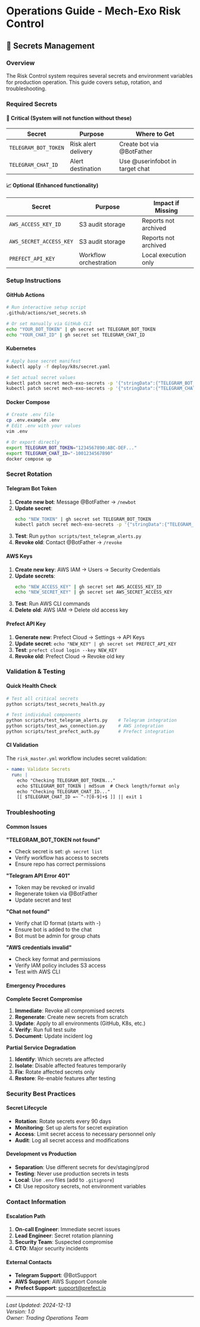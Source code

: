 # Operations Guide - Mech-Exo Risk Control

## 🔐 Secrets Management

### Overview
The Risk Control system requires several secrets and environment variables for production operation. This guide covers setup, rotation, and troubleshooting.

### Required Secrets

#### 🚨 Critical (System will not function without these)
| Secret | Purpose | Where to Get |
|--------|---------|--------------|
| `TELEGRAM_BOT_TOKEN` | Risk alert delivery | Create bot via @BotFather |
| `TELEGRAM_CHAT_ID` | Alert destination | Use @userinfobot in target chat |

#### 📈 Optional (Enhanced functionality)
| Secret | Purpose | Impact if Missing |
|--------|---------|-------------------|
| `AWS_ACCESS_KEY_ID` | S3 audit storage | Reports not archived |
| `AWS_SECRET_ACCESS_KEY` | S3 audit storage | Reports not archived |
| `PREFECT_API_KEY` | Workflow orchestration | Local execution only |

### Setup Instructions

#### GitHub Actions
```bash
# Run interactive setup script
.github/actions/set_secrets.sh

# Or set manually via GitHub CLI
echo "YOUR_BOT_TOKEN" | gh secret set TELEGRAM_BOT_TOKEN
echo "YOUR_CHAT_ID" | gh secret set TELEGRAM_CHAT_ID
```

#### Kubernetes
```bash
# Apply base secret manifest
kubectl apply -f deploy/k8s/secret.yaml

# Set actual secret values
kubectl patch secret mech-exo-secrets -p '{"stringData":{"TELEGRAM_BOT_TOKEN":"1234567890:ABC-DEF..."}}'
kubectl patch secret mech-exo-secrets -p '{"stringData":{"TELEGRAM_CHAT_ID":"-1001234567890"}}'
```

#### Docker Compose
```bash
# Create .env file
cp .env.example .env
# Edit .env with your values
vim .env

# Or export directly
export TELEGRAM_BOT_TOKEN="1234567890:ABC-DEF..."
export TELEGRAM_CHAT_ID="-1001234567890"
docker compose up
```

### Secret Rotation

#### Telegram Bot Token
1. **Create new bot**: Message @BotFather → `/newbot`
2. **Update secret**: 
   ```bash
   echo "NEW_TOKEN" | gh secret set TELEGRAM_BOT_TOKEN
   kubectl patch secret mech-exo-secrets -p '{"stringData":{"TELEGRAM_BOT_TOKEN":"NEW_TOKEN"}}'
   ```
3. **Test**: Run `python scripts/test_telegram_alerts.py`
4. **Revoke old**: Contact @BotFather → `/revoke`

#### AWS Keys
1. **Create new key**: AWS IAM → Users → Security Credentials
2. **Update secrets**:
   ```bash
   echo "NEW_ACCESS_KEY" | gh secret set AWS_ACCESS_KEY_ID
   echo "NEW_SECRET_KEY" | gh secret set AWS_SECRET_ACCESS_KEY
   ```
3. **Test**: Run AWS CLI commands
4. **Delete old**: AWS IAM → Delete old access key

#### Prefect API Key
1. **Generate new**: Prefect Cloud → Settings → API Keys
2. **Update secret**: `echo "NEW_KEY" | gh secret set PREFECT_API_KEY`
3. **Test**: `prefect cloud login --key NEW_KEY`
4. **Revoke old**: Prefect Cloud → Revoke old key

### Validation & Testing

#### Quick Health Check
```bash
# Test all critical secrets
python scripts/test_secrets_health.py

# Test individual components
python scripts/test_telegram_alerts.py    # Telegram integration
python scripts/test_aws_connection.py     # AWS integration
python scripts/test_prefect_auth.py       # Prefect integration
```

#### CI Validation
The `risk_master.yml` workflow includes secret validation:
```yaml
- name: Validate Secrets
  run: |
    echo "Checking TELEGRAM_BOT_TOKEN..."
    echo $TELEGRAM_BOT_TOKEN | md5sum  # Check length/format only
    echo "Checking TELEGRAM_CHAT_ID..."
    [[ $TELEGRAM_CHAT_ID =~ ^-?[0-9]+$ ]] || exit 1
```

### Troubleshooting

#### Common Issues

**"TELEGRAM_BOT_TOKEN not found"**
- Check secret is set: `gh secret list`
- Verify workflow has access to secrets
- Ensure repo has correct permissions

**"Telegram API Error 401"**
- Token may be revoked or invalid
- Regenerate token via @BotFather
- Update secret and test

**"Chat not found"**
- Verify chat ID format (starts with -)
- Ensure bot is added to the chat
- Bot must be admin for group chats

**"AWS credentials invalid"**
- Check key format and permissions
- Verify IAM policy includes S3 access
- Test with AWS CLI

#### Emergency Procedures

**Complete Secret Compromise**
1. **Immediate**: Revoke all compromised secrets
2. **Regenerate**: Create new secrets from scratch
3. **Update**: Apply to all environments (GitHub, K8s, etc.)
4. **Verify**: Run full test suite
5. **Document**: Update incident log

**Partial Service Degradation**
1. **Identify**: Which secrets are affected
2. **Isolate**: Disable affected features temporarily
3. **Fix**: Rotate affected secrets only
4. **Restore**: Re-enable features after testing

### Security Best Practices

#### Secret Lifecycle
- **Rotation**: Rotate secrets every 90 days
- **Monitoring**: Set up alerts for secret expiration
- **Access**: Limit secret access to necessary personnel only
- **Audit**: Log all secret access and modifications

#### Development vs Production
- **Separation**: Use different secrets for dev/staging/prod
- **Testing**: Never use production secrets in tests
- **Local**: Use `.env` files (add to `.gitignore`)
- **CI**: Use repository secrets, not environment variables

### Contact Information

#### Escalation Path
1. **On-call Engineer**: Immediate secret issues
2. **Lead Engineer**: Secret rotation planning
3. **Security Team**: Suspected compromise
4. **CTO**: Major security incidents

#### External Contacts
- **Telegram Support**: @BotSupport
- **AWS Support**: AWS Support Console
- **Prefect Support**: support@prefect.io

---

*Last Updated: 2024-12-13*  
*Version: 1.0*  
*Owner: Trading Operations Team*